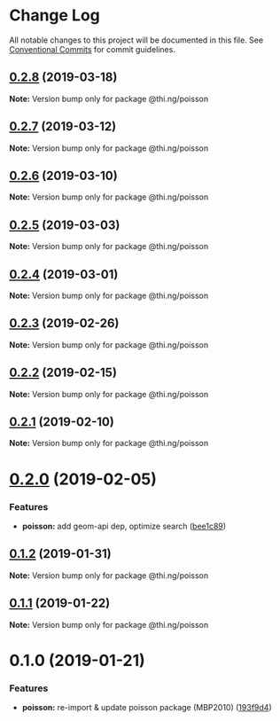 # Change Log

All notable changes to this project will be documented in this file.
See [Conventional Commits](https://conventionalcommits.org) for commit guidelines.

## [0.2.8](https://github.com/thi-ng/umbrella/compare/@thi.ng/poisson@0.2.7...@thi.ng/poisson@0.2.8) (2019-03-18)

**Note:** Version bump only for package @thi.ng/poisson





## [0.2.7](https://github.com/thi-ng/umbrella/compare/@thi.ng/poisson@0.2.6...@thi.ng/poisson@0.2.7) (2019-03-12)

**Note:** Version bump only for package @thi.ng/poisson





## [0.2.6](https://github.com/thi-ng/umbrella/compare/@thi.ng/poisson@0.2.5...@thi.ng/poisson@0.2.6) (2019-03-10)

**Note:** Version bump only for package @thi.ng/poisson





## [0.2.5](https://github.com/thi-ng/umbrella/compare/@thi.ng/poisson@0.2.4...@thi.ng/poisson@0.2.5) (2019-03-03)

**Note:** Version bump only for package @thi.ng/poisson





## [0.2.4](https://github.com/thi-ng/umbrella/compare/@thi.ng/poisson@0.2.3...@thi.ng/poisson@0.2.4) (2019-03-01)

**Note:** Version bump only for package @thi.ng/poisson





## [0.2.3](https://github.com/thi-ng/umbrella/compare/@thi.ng/poisson@0.2.2...@thi.ng/poisson@0.2.3) (2019-02-26)

**Note:** Version bump only for package @thi.ng/poisson





## [0.2.2](https://github.com/thi-ng/umbrella/compare/@thi.ng/poisson@0.2.1...@thi.ng/poisson@0.2.2) (2019-02-15)

**Note:** Version bump only for package @thi.ng/poisson





## [0.2.1](https://github.com/thi-ng/umbrella/compare/@thi.ng/poisson@0.2.0...@thi.ng/poisson@0.2.1) (2019-02-10)

**Note:** Version bump only for package @thi.ng/poisson





# [0.2.0](https://github.com/thi-ng/umbrella/compare/@thi.ng/poisson@0.1.2...@thi.ng/poisson@0.2.0) (2019-02-05)


### Features

* **poisson:** add geom-api dep, optimize search ([bee1c89](https://github.com/thi-ng/umbrella/commit/bee1c89))





## [0.1.2](https://github.com/thi-ng/umbrella/compare/@thi.ng/poisson@0.1.1...@thi.ng/poisson@0.1.2) (2019-01-31)

**Note:** Version bump only for package @thi.ng/poisson





## [0.1.1](https://github.com/thi-ng/umbrella/compare/@thi.ng/poisson@0.1.0...@thi.ng/poisson@0.1.1) (2019-01-22)

**Note:** Version bump only for package @thi.ng/poisson





# 0.1.0 (2019-01-21)


### Features

* **poisson:** re-import & update poisson package (MBP2010) ([193f9d4](https://github.com/thi-ng/umbrella/commit/193f9d4))

